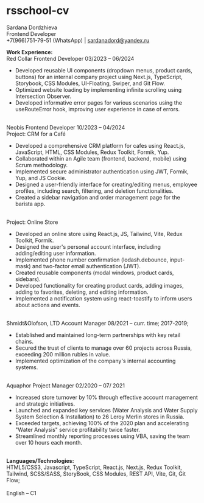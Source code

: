 # rsschool-cv

Sardana Dordzhieva <br>
Frontend Developer <br>
+7(966)751-79-51 (WhatsApp) | sardanadord@yandex.ru

<b>Work Experience:</b> <br>
Red Collar 	Frontend Developer	03/2023 – 06/2024 <br>
- Developed reusable UI components (dropdown menus, product cards, buttons) for an internal company project using Next.js, TypeScript, Storybook, CSS Modules, UI-Floating, Swiper, and Git Flow. <br>
- Optimized website loading by implementing infinite scrolling using Intersection Observer. <br>
-	Developed informative error pages for various scenarios using the useRouteError hook, improving user experience in case of errors. <br> </br>

Neobis	Frontend Developer	10/2023 – 04/2024 <br>
Project: CRM for a Café <br>
-	Developed a comprehensive CRM platform for cafes using React.js, JavaScript, HTML, CSS Modules, Redux Toolkit, Formik, Yup.  <br>
-	Collaborated within an Agile team (frontend, backend, mobile) using Scrum methodology. <br>
-	Implemented secure administrator authentication using JWT, Formik, Yup, and JS Cookie. <br>
-	Designed a user-friendly interface for creating/editing menus, employee profiles, including search, filtering, and deletion functionalities. <br>
-	Created a sidebar navigation and order management page for the barista app. <br> </br>

Project: Online Store <br>
-	Developed an online store using React.js, JS, Tailwind, Vite, Redux Toolkit, Formik. <br>
-	Designed the user's personal account interface, including adding/editing user information. <br>
-	Implemented phone number confirmation (lodash.debounce, input-mask) and two-factor email authentication (JWT). <br>
-	Created reusable components (modal windows, product cards, sidebars). <br>
-	Developed functionality for creating product cards, adding images, adding to favorites, deleting, and editing information. <br>
- Implemented a notification system using react-toastify to inform users about actions and events. <br> </br>

Shmidt&Olofson, LTD	Account Manager	08/2021 – curr. time; 2017-2019; <br>
-	Established and maintained long-term partnerships with key retail chains. <br>
-	Secured the trust of clients to manage over 60 projects across Russia, exceeding 200 million rubles in value. <br>
-	Implemented optimization of the company's internal accounting systems. <br> </br>

Aquaphor	Project Manager	02/2020 – 07/ 2021 <br> 
-	Increased store turnover by 10% through effective account management and strategic initiatives. <br>
-	Launched and expanded key services (Water Analysis and Water Supply System Selection & Installation) to 26 Leroy Merlin stores in Russia. <br>
-	Exceeded targets, achieving 100% of the 2020 plan and accelerating "Water Analysis" service profitability twice faster. <br>
-	Streamlined monthly reporting processes using VBA, saving the team over 10 hours each month. <br> </br>

<b>Languages/Technologies:</b> <br>
HTML5/CSS3, Javascript, TypeScript, React.js, Next.js, Redux Toolkit, Tailwind, SCSS/SASS, StoryBook, CSS Modules, REST API, Vite, Git, Git Flow; <br> </br>
English – C1
